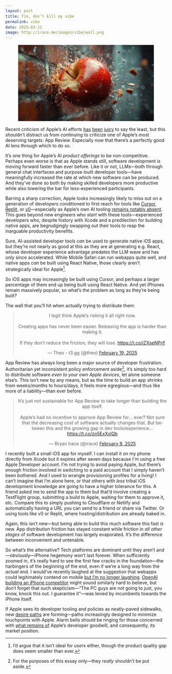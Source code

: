 ```yaml
---
layout: post
title: Tim, don’t kill my vibe
permalink: vibe
date: 2025-03-21
image: http://irace.me/images/vibe/wall.png
---
```


<figure>
  <img src="/images/vibe/wall.png">
</figure>

Recent criticism of Apple’s AI efforts [has](https://stratechery.com/2025/apple-ais-platform-pivot-potential/) [been](https://stratechery.com/2025/apple-ais-platform-pivot-potential/) [juicy](https://daringfireball.net/2025/03/something_is_rotten_in_the_state_of_cupertino) to say the least, but this shouldn’t distract us from continuing to criticize one of Apple’s most deserving targets: App Review. Especially now that there’s a perfectly good AI lens through which to do so.

It’s one thing for Apple’s AI _product offerings_ to be non-competitive. Perhaps even worse is that as Apple stands still, software development is moving forward faster than ever before. Like it or not, LLMs—both through general chat interfaces and purpose-built developer tools—have meaningfully increased the rate at which new software can be produced. And they’ve done so both by making skilled developers more productive while also lowering the bar for less-experienced participants.

Barring a sharp correction, Apple looks increasingly likely to miss out on a generation of developers conditioned to first reach for tools like [Cursor](https://cursor.com), [Replit](https://replit.com), or [v0](https://v0.dev)—especially as Apple’s own AI tooling [remains notably absent](https://dimillian.medium.com/where-is-swift-assist-6ea348767cf3). This goes beyond new engineers who _start_ with these tools—experienced developers who, despite history with Xcode and a predilection for building native apps, are begrudgingly swapping out their tools to reap the inarguable productivity benefits.

Sure, AI-assisted developer tools _can_ be used to generate native iOS apps, but they’re not nearly as good at this as they are at generating e.g. React, whose developer experience advantage predates the LLM wave and has only since accelerated. While Mobile Safari can run webapps quite well, and native apps _can_ be built using React Native, those clearly aren’t strategically ideal for Apple[^1].

So iOS apps may increasingly be built using Cursor, and perhaps a larger percentage of them end up being built using React Native. And yet iPhones remain massively popular, so what’s the problem as long as they’re being built?

The wall that you’ll hit when actually trying to distribute them:

<center class="centered-tweet"><blockquote class="twitter-tweet" data-theme="dark"><p lang="en" dir="ltr">I legit think Apple’s risking it all right now.<br><br>Creating apps has never been easier. Releasing the app is harder than making it.<br><br>If they don’t reduce the friction, they will lose. <a href="https://t.co/iZXseNPrjf">https://t.co/iZXseNPrjf</a></p>&mdash; Theo - t3.gg (@theo) <a href="https://twitter.com/theo/status/1892322548626469215?ref_src=twsrc%5Etfw">February 19, 2025</a></blockquote> <script async src="https://platform.twitter.com/widgets.js" charset="utf-8"></script></center>

App Review has always long been a major source of developer frustration. Authoritarian yet inconsistent policy enforcement aside[^2], it’s simply too hard to distribute software _even to your own Apple devices_, let alone someone else’s. This isn’t new by any means, but as the time to build an app shrinks from weeks/months to hours/days, it feels more egregious—and thus like more of a liability—than ever before.

<center class="centered-tweet"><blockquote class="twitter-tweet" data-theme="dark"><p lang="en" dir="ltr">It’s just not sustainable for App Review to take longer than building the app itself.<br><br>Apple’s had no incentive to approve App Review for… ever? Not sure that the decreasing cost of software actually changes that. But between this and the growing gap in dev tools/experience… <a href="https://t.co/zo5ExXxlQb">https://t.co/zo5ExXxlQb</a></p>&mdash; Bryan Irace (@irace) <a href="https://twitter.com/irace/status/1888206108197613806?ref_src=twsrc%5Etfw">February 8, 2025</a></blockquote> <script async src="https://platform.twitter.com/widgets.js" charset="utf-8"></script></center>

I recently built a small iOS app for myself. I can install it on my phone directly from Xcode but it expires after seven days because I'm using a free Apple Developer account. I’m not trying to avoid paying Apple, but there’s enough friction involved in switching to a paid account that I simply haven’t been bothered. And I used to wrangle provisioning profiles for a living! I can’t imagine that I’m alone here, or that others with _less_ tribal iOS development knowledge are going to have a higher tolerance for this. A friend asked me to send the app to them but that’d involve creating a TestFlight group, submitting a build to Apple, waiting for them to approve it, etc. Compare this to simply pushing to Cloudflare or Netlify and automatically having a URL you can send to a friend or share via Twitter. Or using tools like v0 or Replit, where hosting/distribution are already baked in.

Again, this isn’t new—but being able to build this much software this fast _is_ new. App distribution friction has stayed constant while friction in _all other stages_ of software development has largely evaporated. It’s the difference between inconvenient and untenable.

So what’s the alternative? Tech platforms are dominant until they aren’t and—obviously—iPhone hegemony won’t last forever. When sufficiently zoomed in, it’s really hard to see the first few cracks in the foundation—the harbingers of the beginning of the end, even if we’re a long way from the _actual_ end. I would’ve recently laughed at the suggestion that webapps could legitimately contend on mobile [but I’m no longer laughing](https://www.macstories.net/stories/the-ipads-sweet-solution/). [OpenAI building an iPhone competitor](https://bgr.com/tech/sam-altman-wants-his-upcoming-chatgpt-ai-device-to-replace-your-smartphone/) might sound similarly hard to believe, but don’t forget that such skepticism—“The PC guys are not going to just, you know, knock this out. I guarantee it”—was levied by incumbents towards the iPhone itself.

If Apple sees its developer tooling and policies as neatly-paved sidewalks, new [desire paths](https://en.wikipedia.org/wiki/Desire_path) are forming—paths increasingly designed to minimize touchpoints with Apple. Alarm bells should be ringing for those concerned with [what remains of](https://marco.org/2021/06/03/developer-relations) Apple’s developer goodwill, and consequently, its market position.

[^1]: I’d argue that it isn’t ideal for _users_ either, though the product quality gap does seem smaller than ever.
[^2]: For the purposes of this essay only—they _really_ shouldn’t be put aside.